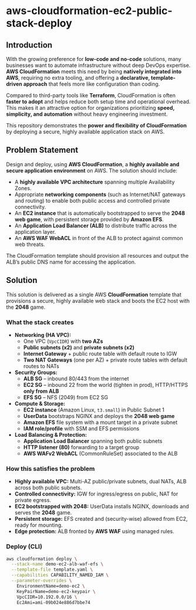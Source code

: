 # aws-cloudformation-ec2-public-stack-deploy

## Introduction

With the growing preference for **low-code and no-code** solutions, many businesses want to automate infrastructure without deep DevOps expertise. **AWS CloudFormation** meets this need by being **natively integrated into AWS**, requiring no extra tooling, and offering a **declarative, template-driven approach** that feels more like configuration than coding. 

Compared to third-party tools like **Terraform**, CloudFormation is often **faster to adopt** and helps reduce both setup time and operational overhead. This makes it an attractive option for organizations prioritizing **speed, simplicity, and automation** without heavy engineering investment.  

This repository demonstrates the **power and flexibility of CloudFormation** by deploying a secure, highly available application stack on AWS.  


## Problem Statement  

Design and deploy, using **AWS CloudFormation**, a **highly available and secure application environment** on AWS. The solution should include:  

- A **highly available VPC architecture** spanning multiple Availability Zones.  
- Appropriate **networking components** (such as Internet/NAT gateways and routing) to enable both public access and controlled private connectivity.  
- An **EC2 instance** that is automatically bootstrapped to serve the **2048 web game**, with persistent storage provided by **Amazon EFS**.  
- An **Application Load Balancer (ALB)** to distribute traffic across the application layer.  
- An **AWS WAF WebACL** in front of the ALB to protect against common web threats.  

The CloudFormation template should provision all resources and output the ALB’s public DNS name for accessing the application.  


## Solution

This solution is delivered as a single AWS **CloudFormation** template that provisions a secure, highly available web stack and boots the EC2 host with the **2048** game.

### What the stack creates
- **Networking (HA VPC):**
  - One VPC (`VpcCIDR`) with **two AZs**
  - **Public subnets (x2)** and **private subnets (x2)**
  - **Internet Gateway** + public route table with default route to IGW
  - **Two NAT Gateways** (one per AZ) + private route tables with default routes to NATs
- **Security Groups:**
  - **ALB SG** – inbound 80/443 from the internet
  - **EC2 SG** – inbound 22 from the world (tighten in prod), HTTP/HTTPS **only from ALB**
  - **EFS SG** – NFS (2049) from EC2 SG
- **Compute & Storage:**
  - **EC2 instance** (Amazon Linux, `t3.small`) in Public Subnet 1
  - **UserData** bootstraps NGINX and deploys the **2048 web game**
  - **Amazon EFS** file system with a mount target in a private subnet
  - **IAM role/profile** with SSM and EFS permissions
- **Load Balancing & Protection:**
  - **Application Load Balancer** spanning both public subnets
  - **HTTP listener (80)** forwarding to a target group
  - **AWS WAFv2 WebACL** (CommonRuleSet) associated to the ALB

### How this satisfies the problem
- **Highly available VPC:** Multi-AZ public/private subnets, dual NATs, ALB across both public subnets.
- **Controlled connectivity:** IGW for ingress/egress on public, NAT for private egress.
- **EC2 bootstrapped with 2048:** UserData installs NGINX, downloads and serves the **2048** game.
- **Persistent storage:** EFS created and (security-wise) allowed from EC2, ready for mounting.
- **Edge protection:** ALB fronted by **AWS WAF** using managed rules.

### Deploy (CLI)
```bash
aws cloudformation deploy \
  --stack-name demo-ec2-alb-waf-efs \
  --template-file template.yaml \
  --capabilities CAPABILITY_NAMED_IAM \
  --parameter-overrides \
    EnvironmentName=demo-ec2 \
    KeyPairName=demo-ec2-keypair \
    VpcCIDR=10.192.0.0/16 \
    Ec2Ami=ami-09b024e886d7bbe74
